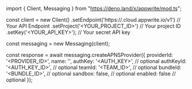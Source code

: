 import { Client, Messaging } from "https://deno.land/x/appwrite/mod.ts";

const client = new Client()
    .setEndpoint('https://<REGION>.cloud.appwrite.io/v1') // Your API Endpoint
    .setProject('<YOUR_PROJECT_ID>') // Your project ID
    .setKey('<YOUR_API_KEY>'); // Your secret API key

const messaging = new Messaging(client);

const response = await messaging.createAPNSProvider({
    providerId: '<PROVIDER_ID>',
    name: '<NAME>',
    authKey: '<AUTH_KEY>', // optional
    authKeyId: '<AUTH_KEY_ID>', // optional
    teamId: '<TEAM_ID>', // optional
    bundleId: '<BUNDLE_ID>', // optional
    sandbox: false, // optional
    enabled: false // optional
});
